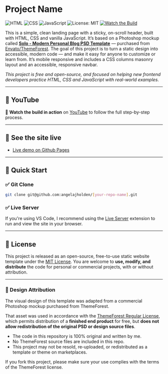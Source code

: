 # Project Name

![HTML](https://img.shields.io/badge/HTML5-%23E34F26.svg?style=flat&logo=html5&logoColor=white)
![CSS](https://img.shields.io/badge/CSS3-%231572B6.svg?style=flat&logo=css3&logoColor=white)
![JavaScript](https://img.shields.io/badge/JavaScript-%23F7DF1E.svg?style=flat&logo=javascript&logoColor=black)
![License: MIT](https://img.shields.io/badge/License-MIT-yellow.svg)
[![Watch the Build](https://img.shields.io/badge/YouTube-Watch-blue?logo=youtube)](https://www.youtube.com/watch?v=32XwCadbGrQ])

This is a simple, clean landing page with a sticky, on-scroll header, built with HTML, CSS and vanilla JavaScript. It’s based on a Photoshop mockup called **[Solo - Modern Personal Blog PSD Template](https://themeforest.net/item/solo-modern-personal-blog-template/20160517)** — purchased from [Envato/ThemeForest](https://themeforest.net/). The goal of this project is to turn a static design into accessible, modern code — and make it easy for anyone to customize or learn from. It’s mobile responsive and includes a CSS columns masonry layout and an accessible, responsive navbar.

_This project is free and open-source, and focused on helping new frontend developers practice HTML, CSS and JavaScript with real-world examples._

---

## 🔴 YouTube

🎥 **Watch the build in action** on [YouTube](https://www.youtube.com/watch?v=32XwCadbGrQn) to follow the full step-by-step process.

---

## 🔗 See the site live

-   [Live demo on Github Pages](https://angelajholden.github.io/solo-masonry/)

---

## 🚀 Quick Start

### ✅ Git Clone

```bash
git clone git@github.com:angelajholden/[your-repo-name].git
```

### ✅ Live Server

If you're using VS Code, I recommend using the [Live Server](https://marketplace.visualstudio.com/items?itemName=ritwickdey.LiveServer) extension to run and view the site in your browser.

---

## 📜 License

This project is released as an open-source, free-to-use static website template under the [MIT License](LICENSE.md). You are welcome to **use, modify, and distribute** the code for personal or commercial projects, with or without attribution.

---

### 🎨 Design Attribution

The visual design of this template was adapted from a commercial Photoshop mockup purchased from ThemeForest.

That asset was used in accordance with the [ThemeForest Regular License](https://themeforest.net/licenses/standard), which permits distribution of a **finished end product** for free, but **does not allow redistribution of the original PSD or design source files**.

-   The code in this repository is 100% original and written by me.
-   No ThemeForest source files are included in this repo.
-   This project may not be resold, re-uploaded, or redistributed as a template or theme on marketplaces.

If you fork this project, please make sure your use complies with the terms of the ThemeForest license.
